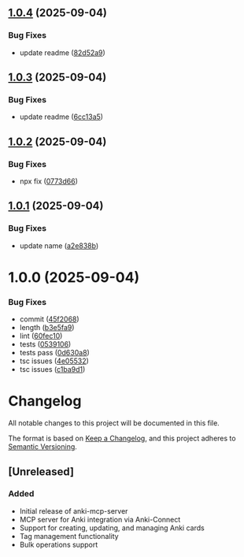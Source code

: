 ## [1.0.4](https://github.com/briansunter/mankey/compare/v1.0.3...v1.0.4) (2025-09-04)


### Bug Fixes

* update readme ([82d52a9](https://github.com/briansunter/mankey/commit/82d52a9ffa931f9809212e9dba1f3b0612eb262b))

## [1.0.3](https://github.com/briansunter/mankey/compare/v1.0.2...v1.0.3) (2025-09-04)


### Bug Fixes

* update readme ([6cc13a5](https://github.com/briansunter/mankey/commit/6cc13a56d6fd19d97223d855e5eabe110832ca97))

## [1.0.2](https://github.com/briansunter/mankey/compare/v1.0.1...v1.0.2) (2025-09-04)


### Bug Fixes

* npx fix ([0773d66](https://github.com/briansunter/mankey/commit/0773d66e8966bd511d629bf72f7c6b303559d3bd))

## [1.0.1](https://github.com/briansunter/mankey/compare/v1.0.0...v1.0.1) (2025-09-04)


### Bug Fixes

* update name ([a2e838b](https://github.com/briansunter/mankey/commit/a2e838be27a15c0d0f00e98d37c92b090e15682b))

# 1.0.0 (2025-09-04)


### Bug Fixes

* commit ([45f2068](https://github.com/briansunter/mankey/commit/45f206835ca1a07f590e55086c32203148eb394c))
* length ([b3e5fa9](https://github.com/briansunter/mankey/commit/b3e5fa947e4f80e9b3991e58b1f98c9b6e817360))
* lint ([60fec10](https://github.com/briansunter/mankey/commit/60fec1028708f9e19e02190046e87227e8c40925))
* tests ([0539106](https://github.com/briansunter/mankey/commit/0539106bddba1a687ae75baa793f62ea87d7e837))
* tests pass ([0d630a8](https://github.com/briansunter/mankey/commit/0d630a8d2a1c501a678173f3b0b37cfc200e77a3))
* tsc issues ([4e05532](https://github.com/briansunter/mankey/commit/4e055322a91ebc615b81b5898a5b2820c5e30651))
* tsc issues ([c1ba9d1](https://github.com/briansunter/mankey/commit/c1ba9d1d26ead85d0bcb08e36f27893b50d9204e))

# Changelog

All notable changes to this project will be documented in this file.

The format is based on [Keep a Changelog](https://keepachangelog.com/en/1.0.0/),
and this project adheres to [Semantic Versioning](https://semver.org/spec/v2.0.0.html).

## [Unreleased]

### Added
- Initial release of anki-mcp-server
- MCP server for Anki integration via Anki-Connect
- Support for creating, updating, and managing Anki cards
- Tag management functionality
- Bulk operations support
